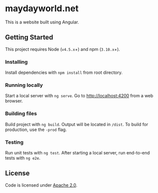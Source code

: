 # maydayworld.net

This is a website built using Angular.

## Getting Started
This project requires Node (`v4.5.x`+) and npm (`3.10.x`+).

### Installing
Install dependencies with `npm install` from root directory.

### Running locally
Start a local server with `ng serve`. Go to [http://localhost:4200](http://localhost:4200) from a web browser.

### Building files
Build project with `ng build`. Output will be located in `/dist`. To build for production, use the `-prod` flag.

### Testing
Run unit tests with `ng test`. After starting a local server, run end-to-end tests with `ng e2e`.

## License
Code is licensed under [Apache 2.0](/LICENSE).
